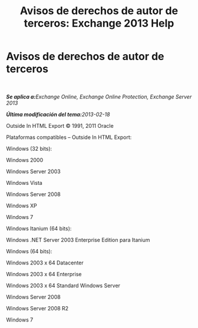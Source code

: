 ﻿---
title: 'Avisos de derechos de autor de terceros: Exchange 2013 Help'
TOCTitle: Avisos de derechos de autor de terceros
ms:assetid: e94f1244-acb8-4ddd-b54e-5cc37f903bbf
ms:mtpsurl: https://technet.microsoft.com/es-es/library/Dd351225(v=EXCHG.150)
ms:contentKeyID: 48268827
ms.date: 04/23/2018
mtps_version: v=EXCHG.150
ms.translationtype: HT
---

# Avisos de derechos de autor de terceros

 

_<strong>Se aplica a:</strong>Exchange Online, Exchange Online Protection, Exchange Server 2013_

_<strong>Última modificación del tema:</strong>2013-02-18_

Outside In HTML Export © 1991, 2011 Oracle

Plataformas compatibles – Outside In HTML Export:

Windows (32 bits):

Windows 2000

Windows Server 2003

Windows Vista

Windows Server 2008

Windows XP

Windows 7

Windows Itanium (64 bits):

Windows .NET Server 2003 Enterprise Edition para Itanium

Windows (64 bits):

Windows 2003 x 64 Datacenter

Windows 2003 x 64 Enterprise

Windows 2003 x 64 Standard Windows Server

Windows Server 2008

Windows Server 2008 R2

Windows 7

